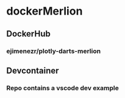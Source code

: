 # dockerMerlion


## DockerHub
### ejimenezr/plotly-darts-merlion

## Devcontainer
### Repo contains a vscode dev example
